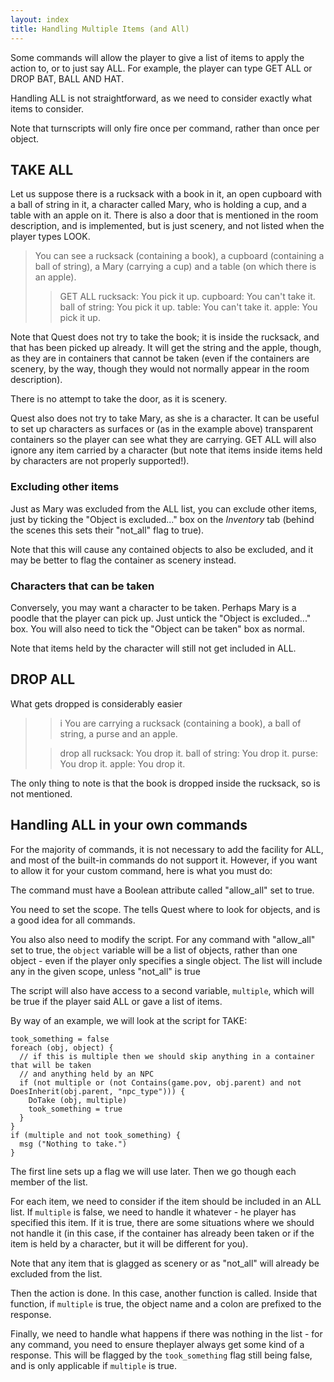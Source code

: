 ```yaml
---
layout: index
title: Handling Multiple Items (and All)
---
```



Some commands will allow the player to give a list of items to apply the action to, or to just say ALL. For example, the player can type GET ALL or DROP BAT, BALL AND HAT.

Handling ALL is not straightforward, as we need to consider exactly what items to consider.

Note that turnscripts will only fire once per command, rather than once per object.

TAKE ALL
--------

Let us suppose there is a rucksack with a book in it, an open cupboard with a ball of string in it, a character called Mary, who is holding a cup, and a table with an apple on it. There is also a door that is mentioned in the room description, and is implemented, but is just scenery, and not listed when the player types LOOK.

> You can see a rucksack (containing a book), a cupboard (containing a ball of string), a Mary (carrying a cup) and a table (on which there is an apple).
> > GET ALL
> rucksack: You pick it up.
> cupboard: You can't take it.
> ball of string: You pick it up.
> table: You can't take it.
> apple: You pick it up.

Note that Quest does not try to take the book; it is inside the rucksack, and that has been picked up already. It will get the string and the apple, though, as they are in containers that cannot be taken (even if the containers are scenery, by the way, though they would not normally appear in the room description).

There is no attempt to take the door, as it is scenery.

Quest also does not try to take Mary, as she is a character. It can be useful to set up characters as surfaces or (as in the example above) transparent containers so the player can see what they are carrying. GET ALL will also ignore any item carried by a character (but note that items inside items held by characters are not properly supported!).


### Excluding other items

Just as Mary was excluded from the ALL list, you can exclude other items, just by ticking the "Object is excluded..." box on the _Inventory_ tab (behind the scenes this sets their "not_all" flag to true).

Note that this will cause any contained objects to also be excluded, and it may be better to flag the container as scenery instead.


### Characters that can be taken

Conversely, you may want a character to be taken. Perhaps Mary is a poodle that the player can pick up. Just untick the "Object is excluded..." box. You will also need to tick the "Object can be taken" box as normal.

Note that items held by the character will still not get included in ALL.


DROP ALL
--------

What gets dropped is considerably easier

> > i
> You are carrying a rucksack (containing a book), a ball of string, a purse and an apple.
> 
> > drop all
> rucksack: You drop it.
> ball of string: You drop it.
> purse: You drop it.
> apple: You drop it.

The only thing to note is that the book is dropped inside the rucksack, so is not mentioned.


Handling ALL in your own commands
---------------------------------

For the majority of commands, it is not necessary to add the facility for ALL, and most of the built-in commands do not support it. However, if you want to allow it for your custom command, here is what you must do:

The command must have a Boolean attribute called "allow_all" set to true.

You need to set the scope. The tells Quest where to look for objects, and is a good idea for all commands.

You also also need to modify the script. For any command with "allow_all" set to true, the `object` variable will be a list of objects, rather than one object - even if the player only specifies a single object. The list will include any in the given scope, unless "not_all" is true

The script will also have access to a second variable, `multiple`, which will be true if the player said ALL or gave a list of items.

By way of an example, we will look at the script for TAKE:

```
took_something = false
foreach (obj, object) {
  // if this is multiple then we should skip anything in a container that will be taken
  // and anything held by an NPC
  if (not multiple or (not Contains(game.pov, obj.parent) and not DoesInherit(obj.parent, "npc_type"))) {
    DoTake (obj, multiple)
    took_something = true
  }
}
if (multiple and not took_something) {
  msg ("Nothing to take.")
}
```

The first line sets up a flag we will use later. Then we go though each member of the list.

For each item, we need to consider if the item should be included in an ALL list. If `multiple` is false, we need to handle it whatever - he player has specified this item. If it is true, there are some situations where we should not handle it (in this case, if the container has already been taken or if the item is held by a character, but it will be different for you).

Note that any item that is glagged as scenery or as "not_all" will already be excluded from the list.

Then the action is done. In this case, another function is called. Inside that function, if `multiple` is true, the object name and a colon are prefixed to the response.

Finally, we need to handle what happens if there was nothing in the list - for any command, you need to ensure theplayer always get some kind of a response. This will be flagged by the `took_something` flag still being false, and is only applicable if `multiple` is true.